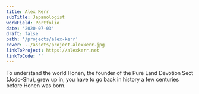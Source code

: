 ```yaml
---
title: Alex Kerr
subTitle: Japanologist
workField: Portfolio
date: '2020-07-03'
draft: false
path: '/projects/alex-kerr'
cover: ../assets/project-alexkerr.jpg
linkToProject: https://alexkerr.net
linkToCode: ''
---
```


To understand the world Honen, the founder of the Pure Land Devotion Sect (Jodo-Shu), grew up in, you have to go back in history a few centuries before Honen was born.

